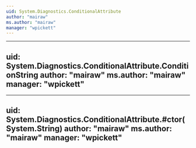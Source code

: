 ```yaml
---
uid: System.Diagnostics.ConditionalAttribute
author: "mairaw"
ms.author: "mairaw"
manager: "wpickett"
---
```


---
uid: System.Diagnostics.ConditionalAttribute.ConditionString
author: "mairaw"
ms.author: "mairaw"
manager: "wpickett"
---

---
uid: System.Diagnostics.ConditionalAttribute.#ctor(System.String)
author: "mairaw"
ms.author: "mairaw"
manager: "wpickett"
---
